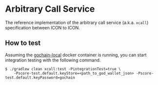 # Arbitrary Call Service

The reference implementation of the arbitrary call service (a.k.a. `xcall`) specification between ICON to ICON.

## How to test

Assuming the [gochain-local](https://github.com/icon-project/gochain-local) docker container is running,
you can start integration testing with the following command.

```
$ ./gradlew clean xcall:test -PintegrationTest=true \
    -Pscore-test.default.keyStore=<path_to_god_wallet_json> -Pscore-test.default.keyPassword=gochain
```
